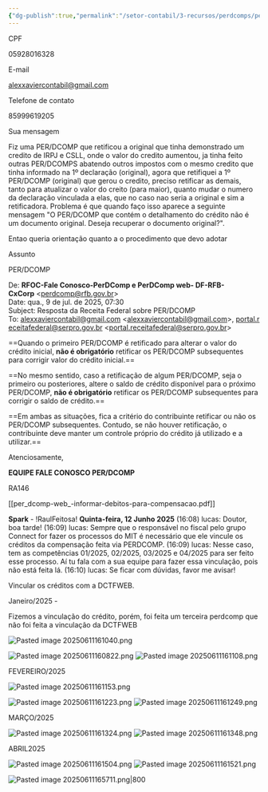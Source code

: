```yaml
---
{"dg-publish":true,"permalink":"/setor-contabil/3-recursos/perdcomps/percomp-web/","dgPassFrontmatter":true,"created":"2025-06-11T16:06:43.960-03:00","updated":"2025-07-29T22:16:00.358-03:00"}
---
```



CPF

05928016328

E-mail

[alexxaviercontabil@gmail.com](mailto:alexxaviercontabil@gmail.com)

Telefone de contato

85999619205

Sua mensagem

Fiz uma PER/DCOMP que retificou a original que tinha demonstrado um credito de IRPJ e CSLL, onde o valor do credito aumentou, ja tinha feito outras PER/DCOMPS abatendo outros impostos com o mesmo credito que tinha informado na 1º declaração (original), agora que retifiquei a 1º PER/DCOMP (original) que gerou o credito, preciso retificar as demais, tanto para atualizar o valor do creito (para maior), quanto mudar o numero da declaração vinculada a elas, que no caso nao seria a original e sim a retificadora. Problema é que quando faço isso aparece a seguinte mensagem "O PER/DCOMP que contém o detalhamento do crédito não é um documento original. Deseja recuperar o documento original?".  
  
Entao queria orientação quanto a o procedimento que devo adotar

Assunto

PER/DCOMP

De: **RFOC-Fale Conosco-PerDComp e PerDComp web- DF-RFB-CxCorp** <[perdcomp@rfb.gov.br](mailto:perdcomp@rfb.gov.br)>  
Date: qua., 9 de jul. de 2025, 07:30  
Subject: Resposta da Receita Federal sobre PER/DCOMP  
To: [alexxaviercontabil@gmail.com](mailto:alexxaviercontabil@gmail.com) <[alexxaviercontabil@gmail.com](mailto:alexxaviercontabil@gmail.com)>, [portal.receitafederal@serpro.gov.br](mailto:portal.receitafederal@serpro.gov.br) <[portal.receitafederal@serpro.gov.br](mailto:portal.receitafederal@serpro.gov.br)>  

  
  

==Quando o primeiro PER/DCOMP é retificado para alterar o valor do crédito inicial, ****não é obrigatório**** retificar os PER/DCOMP subsequentes para corrigir valor do crédito inicial.==  
  
==No mesmo sentido, caso a retificação de algum PER/DCOMP, seja o primeiro ou posteriores, altere o saldo de crédito disponível para o próximo PER/DCOMP, ****não é obrigatório**** retificar os PER/DCOMP subsequentes para corrigir o saldo de crédito.==  
  
==Em ambas as situações, fica a critério do contribuinte retificar ou não os PER/DCOMP subsequentes. Contudo, se não houver retificação, o contribuinte deve manter um controle próprio do crédito já utilizado e a utilizar.==  

  

Atenciosamente,

  

****EQUIPE FALE CONOSCO PER/DCOMP****

RA146





[[per_dcomp-web_-informar-debitos-para-compensacao.pdf]]



















**Spark** - !RaulFeitosa!
**Quinta-feira, 12 Junho 2025**
(16:08) lucas: Doutor, boa tarde!
(16:09) lucas: Sempre que o responsável no fiscal pelo grupo Connect for fazer os processos do MIT é necessário que ele vincule os créditos da compensação feita via PERDCOMP.
(16:09) lucas: Nesse caso, tem as competências 01/2025, 02/2025, 03/2025 e 04/2025 para ser feito esse processo. Aí tu fala com a sua equipe para fazer essa vinculação, pois não está feita lá.
(16:10) lucas: Se ficar com dúvidas, favor me avisar!




Vincular os créditos com a DCTFWEB.

Janeiro/2025 - 

Fizemos a vinculação do crédito, porém, foi feita um terceira perdcomp que não foi feita a vinculação da DCTFWEB 

![Pasted image 20250611161040.png](/img/user/SETOR%20CONT%C3%81BIL/4.%20ARQUIVOS/Pasted%20image%2020250611161040.png)

![Pasted image 20250611160822.png](/img/user/SETOR%20CONT%C3%81BIL/4.%20ARQUIVOS/Pasted%20image%2020250611160822.png)
![Pasted image 20250611161108.png](/img/user/SETOR%20CONT%C3%81BIL/4.%20ARQUIVOS/Pasted%20image%2020250611161108.png)




FEVEREIRO/2025

![Pasted image 20250611161153.png](/img/user/SETOR%20CONT%C3%81BIL/4.%20ARQUIVOS/Pasted%20image%2020250611161153.png)

![Pasted image 20250611161223.png](/img/user/SETOR%20CONT%C3%81BIL/4.%20ARQUIVOS/Pasted%20image%2020250611161223.png)
![Pasted image 20250611161249.png](/img/user/SETOR%20CONT%C3%81BIL/4.%20ARQUIVOS/Pasted%20image%2020250611161249.png)

MARÇO/2025

![Pasted image 20250611161324.png](/img/user/SETOR%20CONT%C3%81BIL/4.%20ARQUIVOS/Pasted%20image%2020250611161324.png)
![Pasted image 20250611161348.png](/img/user/SETOR%20CONT%C3%81BIL/4.%20ARQUIVOS/Pasted%20image%2020250611161348.png)


ABRIL2025

![Pasted image 20250611161504.png](/img/user/SETOR%20CONT%C3%81BIL/4.%20ARQUIVOS/Pasted%20image%2020250611161504.png)
![Pasted image 20250611161521.png](/img/user/SETOR%20CONT%C3%81BIL/4.%20ARQUIVOS/Pasted%20image%2020250611161521.png)


![Pasted image 20250611165711.png|800](/img/user/SETOR%20CONT%C3%81BIL/4.%20ARQUIVOS/Pasted%20image%2020250611165711.png)